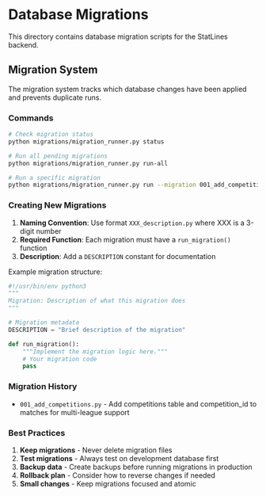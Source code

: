 # Database Migrations

This directory contains database migration scripts for the StatLines backend.

## Migration System

The migration system tracks which database changes have been applied and prevents duplicate runs.

### Commands

```bash
# Check migration status
python migrations/migration_runner.py status

# Run all pending migrations
python migrations/migration_runner.py run-all

# Run a specific migration
python migrations/migration_runner.py run --migration 001_add_competitions
```

### Creating New Migrations

1. **Naming Convention**: Use format `XXX_description.py` where XXX is a 3-digit number
2. **Required Function**: Each migration must have a `run_migration()` function
3. **Description**: Add a `DESCRIPTION` constant for documentation

Example migration structure:
```python
#!/usr/bin/env python3
"""
Migration: Description of what this migration does
"""

# Migration metadata
DESCRIPTION = "Brief description of the migration"

def run_migration():
    """Implement the migration logic here."""
    # Your migration code
    pass
```

### Migration History

- `001_add_competitions.py` - Add competitions table and competition_id to matches for multi-league support

### Best Practices

1. **Keep migrations** - Never delete migration files
2. **Test migrations** - Always test on development database first
3. **Backup data** - Create backups before running migrations in production
4. **Rollback plan** - Consider how to reverse changes if needed
5. **Small changes** - Keep migrations focused and atomic 